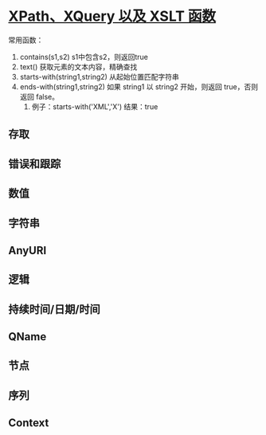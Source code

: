 # [XPath、XQuery 以及 XSLT 函数](https://www.w3school.com.cn/xpath/xpath_functions.asp)

常用函数：

1. contains(s1,s2)  s1中包含s2，则返回true
2. text() 获取元素的文本内容，精确查找
3. starts-with(string1,string2) 从起始位置匹配字符串
4. ends-with(string1,string2) 如果 string1 以 string2 开始，则返回 true，否则返回 false。
   1. 例子：starts-with('XML','X') 结果：true


## 存取





## 错误和跟踪





## 数值





## 字符串





## AnyURI





## 逻辑





## 持续时间/日期/时间





## QName





## 节点





## 序列





## Context








